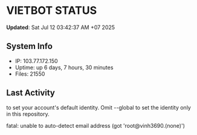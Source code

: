 # VIETBOT STATUS
**Updated**: Sat Jul 12 03:42:37 AM +07 2025

## System Info
- IP: 103.77.172.150
- Uptime: up 6 days, 7 hours, 30 minutes
- Files: 21550

## Last Activity

to set your account's default identity.
Omit --global to set the identity only in this repository.

fatal: unable to auto-detect email address (got 'root@vinh3690.(none)')
